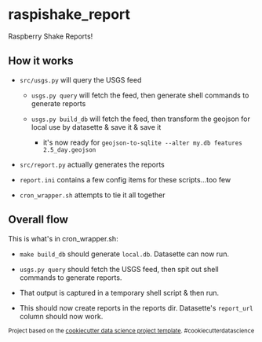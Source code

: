 # raspishake_report

Raspberry Shake Reports!

## How it works

- `src/usgs.py` will query the USGS feed
  - `usgs.py query` will fetch the feed, then generate shell commands to generate reports

  - `usgs.py build_db` will fetch the feed, then transform the geojson
    for local use by datasette & save it
    & save it

	- it's now ready for `geojson-to-sqlite --alter my.db features
      2.5_day.geojson`

- `src/report.py` actually generates the reports

- `report.ini` contains a few config items for these scripts...too few

- `cron_wrapper.sh` attempts to tie it all together

## Overall flow

This is what's in cron_wrapper.sh:

- `make build_db` should generate `local.db`.  Datasette can now run.

- `usgs.py query` should fetch the USGS feed, then spit out shell
  commands to generate reports.

- That output is captured in a temporary shell script & then run.

- This should now create reports in the reports dir.  Datasette's
  `report_url` column should now work.


<p><small>Project based on the <a target="_blank" href="https://drivendata.github.io/cookiecutter-data-science/">cookiecutter data science project template</a>. #cookiecutterdatascience</small></p>
